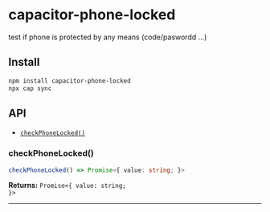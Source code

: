 # capacitor-phone-locked

test if phone is protected by any means (code/paswordd ...)

## Install

```bash
npm install capacitor-phone-locked
npx cap sync
```

## API

<docgen-index>

* [`checkPhoneLocked()`](#checkphonelocked)

</docgen-index>

<docgen-api>
<!--Update the source file JSDoc comments and rerun docgen to update the docs below-->

### checkPhoneLocked()

```typescript
checkPhoneLocked() => Promise<{ value: string; }>
```

**Returns:** <code>Promise&lt;{ value: string; }&gt;</code>

--------------------

</docgen-api>
